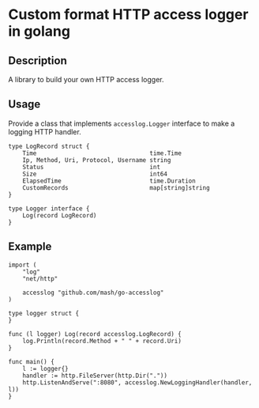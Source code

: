 Custom format HTTP access logger in golang
==========================================

## Description

A library to build your own HTTP access logger.

## Usage

Provide a class that implements `accesslog.Logger` interface to make a logging HTTP handler.

``` golang
type LogRecord struct {
	Time                                time.Time
	Ip, Method, Uri, Protocol, Username string
	Status                              int
	Size                                int64
	ElapsedTime                         time.Duration
	CustomRecords                       map[string]string
}

type Logger interface {
	Log(record LogRecord)
}
```

## Example

``` golang
import (
	"log"
	"net/http"

	accesslog "github.com/mash/go-accesslog"
)

type logger struct {
}

func (l logger) Log(record accesslog.LogRecord) {
	log.Println(record.Method + " " + record.Uri)
}

func main() {
	l := logger{}
	handler := http.FileServer(http.Dir("."))
	http.ListenAndServe(":8080", accesslog.NewLoggingHandler(handler, l))
}
```
